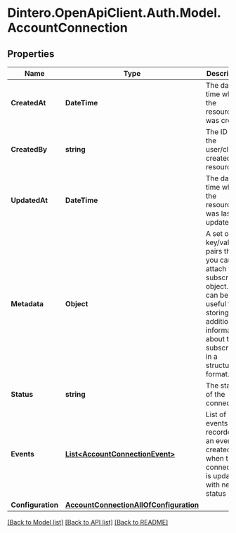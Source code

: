 # Dintero.OpenApiClient.Auth.Model.AccountConnection

## Properties

Name | Type | Description | Notes
------------ | ------------- | ------------- | -------------
**CreatedAt** | **DateTime** | The date-time when the resource was created  | [optional] [readonly] 
**CreatedBy** | **string** | The ID of the user/client created the resource  | [optional] [readonly] 
**UpdatedAt** | **DateTime** | The date-time when the resource was last updated  | [optional] [readonly] 
**Metadata** | **Object** | A set of key/value pairs that you can attach to a subscription object. It can be useful for storing additional information about the subscription in a structured format.  | [optional] 
**Status** | **string** | The status of the connection  | [optional] 
**Events** | [**List&lt;AccountConnectionEvent&gt;**](AccountConnectionEvent.md) | List of events recorded, an event is created when the connection is updated with new status  | [optional] 
**Configuration** | [**AccountConnectionAllOfConfiguration**](AccountConnectionAllOfConfiguration.md) |  | [optional] 

[[Back to Model list]](../README.md#documentation-for-models) [[Back to API list]](../README.md#documentation-for-api-endpoints) [[Back to README]](../README.md)


